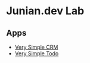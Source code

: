 # Junian.dev Lab

## Apps

- [Very Simple CRM](./very-simple-crm/)
- [Very Simple Todo](./very-simple-todo/)
  
